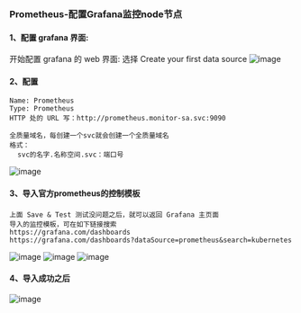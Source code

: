 ### Prometheus-配置Grafana监控node节点
#### 1、配置 grafana 界面:
开始配置 grafana 的 web 界面:
选择 Create your first data source
![image](https://github.com/498946975/DevOps/blob/master/images/grafana_0.png)
#### 2、配置
```shell
Name: Prometheus
Type: Prometheus
HTTP 处的 URL 写：http://prometheus.monitor-sa.svc:9090
```
```shell
全质量域名，每创建一个svc就会创建一个全质量域名
格式：
  svc的名字.名称空间.svc：端口号
```
![image](https://github.com/498946975/DevOps/blob/master/images/grafana_2.png)

#### 3、导入官方prometheus的控制模板
```shell
上面 Save & Test 测试没问题之后，就可以返回 Grafana 主页面
导入的监控模板，可在如下链接搜索
https://grafana.com/dashboards
https://grafana.com/dashboards?dataSource=prometheus&search=kubernetes
```
![image](https://github.com/498946975/DevOps/blob/master/images/grafana_3.png)
![image](https://github.com/498946975/DevOps/blob/master/images/grafana_4.png)
![image](https://github.com/498946975/DevOps/blob/master/images/grafana_5.png)
#### 4、导入成功之后
![image](https://github.com/498946975/DevOps/blob/master/images/grafana_6.png)